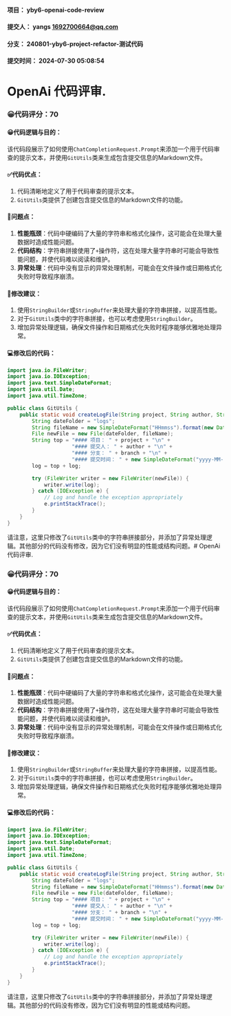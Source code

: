 #### 项目： yby6-openai-code-review
#### 提交人： yangs <1692700664@qq.com>
#### 分支： 240801-yby6-project-refactor-测试代码
#### 提交时间： 2024-07-30 05:08:54

# OpenAi 代码评审.

### 😀代码评分：70

#### 😀代码逻辑与目的：

该代码段展示了如何使用`ChatCompletionRequest.Prompt`来添加一个用于代码审查的提示文本，并使用`GitUtils`类来生成包含提交信息的Markdown文件。

#### ✅代码优点：

1. 代码清晰地定义了用于代码审查的提示文本。
2. `GitUtils`类提供了创建包含提交信息的Markdown文件的功能。

#### 🤔问题点：

1. **性能瓶颈**：代码中硬编码了大量的字符串和格式化操作，这可能会在处理大量数据时造成性能问题。
2. **代码结构**：字符串拼接使用了`+`操作符，这在处理大量字符串时可能会导致性能问题，并使代码难以阅读和维护。
3. **异常处理**：代码中没有显示的异常处理机制，可能会在文件操作或日期格式化失败时导致程序崩溃。

#### 🎯修改建议：

1. 使用`StringBuilder`或`StringBuffer`来处理大量的字符串拼接，以提高性能。
2. 对于`GitUtils`类中的字符串拼接，也可以考虑使用`StringBuilder`。
3. 增加异常处理逻辑，确保文件操作和日期格式化失败时程序能够优雅地处理异常。

#### 💻修改后的代码：

```java
import java.io.FileWriter;
import java.io.IOException;
import java.text.SimpleDateFormat;
import java.util.Date;
import java.util.TimeZone;

public class GitUtils {
    public static void createLogFile(String project, String author, String branch, String log) throws IOException {
        String dateFolder = "logs";
        String fileName = new SimpleDateFormat("HHmmss").format(new Date()) + "-" + project + "-" + author + "-" + branch + ".md";
        File newFile = new File(dateFolder, fileName);
        String top = "#### 项目： " + project + "\n" +
                     "#### 提交人： " + author + "\n" +
                     "#### 分支： " + branch + "\n" +
                     "#### 提交时间： " + new SimpleDateFormat("yyyy-MM-dd HH:mm:ss").format(new Date()) + "\n\n" + log;
        log = top + log;

        try (FileWriter writer = new FileWriter(newFile)) {
            writer.write(log);
        } catch (IOException e) {
            // Log and handle the exception appropriately
            e.printStackTrace();
        }
    }
}
```

请注意，这里只修改了`GitUtils`类中的字符串拼接部分，并添加了异常处理逻辑。其他部分的代码没有修改，因为它们没有明显的性能或结构问题。# OpenAi 代码评审.

### 😀代码评分：70

#### 😀代码逻辑与目的：

该代码段展示了如何使用`ChatCompletionRequest.Prompt`来添加一个用于代码审查的提示文本，并使用`GitUtils`类来生成包含提交信息的Markdown文件。

#### ✅代码优点：

1. 代码清晰地定义了用于代码审查的提示文本。
2. `GitUtils`类提供了创建包含提交信息的Markdown文件的功能。

#### 🤔问题点：

1. **性能瓶颈**：代码中硬编码了大量的字符串和格式化操作，这可能会在处理大量数据时造成性能问题。
2. **代码结构**：字符串拼接使用了`+`操作符，这在处理大量字符串时可能会导致性能问题，并使代码难以阅读和维护。
3. **异常处理**：代码中没有显示的异常处理机制，可能会在文件操作或日期格式化失败时导致程序崩溃。

#### 🎯修改建议：

1. 使用`StringBuilder`或`StringBuffer`来处理大量的字符串拼接，以提高性能。
2. 对于`GitUtils`类中的字符串拼接，也可以考虑使用`StringBuilder`。
3. 增加异常处理逻辑，确保文件操作和日期格式化失败时程序能够优雅地处理异常。

#### 💻修改后的代码：

```java
import java.io.FileWriter;
import java.io.IOException;
import java.text.SimpleDateFormat;
import java.util.Date;
import java.util.TimeZone;

public class GitUtils {
    public static void createLogFile(String project, String author, String branch, String log) throws IOException {
        String dateFolder = "logs";
        String fileName = new SimpleDateFormat("HHmmss").format(new Date()) + "-" + project + "-" + author + "-" + branch + ".md";
        File newFile = new File(dateFolder, fileName);
        String top = "#### 项目： " + project + "\n" +
                     "#### 提交人： " + author + "\n" +
                     "#### 分支： " + branch + "\n" +
                     "#### 提交时间： " + new SimpleDateFormat("yyyy-MM-dd HH:mm:ss").format(new Date()) + "\n\n" + log;
        log = top + log;

        try (FileWriter writer = new FileWriter(newFile)) {
            writer.write(log);
        } catch (IOException e) {
            // Log and handle the exception appropriately
            e.printStackTrace();
        }
    }
}
```

请注意，这里只修改了`GitUtils`类中的字符串拼接部分，并添加了异常处理逻辑。其他部分的代码没有修改，因为它们没有明显的性能或结构问题。